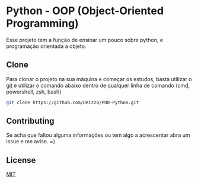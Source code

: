 # Python - OOP (Object-Oriented Programming)

Esse projeto tem a função de ensinar um pouco sobre python, e programação orientada a objeto.

## Clone

Para clonar o projeto na sua máquina e começar os estudos, basta utilizar o [git](https://git-scm.com/downloads) e utilizar o comando abaixo dentro de qualquer linha de comando (cmd, powershell, zsh, bash)

```bash
git clone https://github.com/ORizzo/POO-Python.git
```

## Contributing

Se acha que faltou alguma informações ou tem algo a acrescentar abra um issue e me avise. =)

## License

[MIT](https://choosealicense.com/licenses/mit/)
